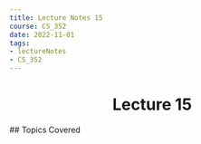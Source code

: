 ```yaml
---
title: Lecture Notes 15 
course: CS_352
date: 2022-11-01
tags: 
- lectureNotes
- CS_352
---
```


<center><h1>Lecture 15</h1></center>
## Topics Covered

